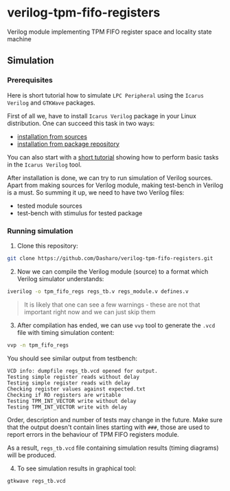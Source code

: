 # verilog-tpm-fifo-registers

Verilog module implementing TPM FIFO register space and locality state machine

## Simulation

### Prerequisites

Here is short tutorial how to simulate `LPC Peripheral` using the
`Icarus Verilog` and `GTKWave` packages.

First of all we, have to install `Icarus Verilog` package in your Linux
distribution. One can succeed this task in two ways:

- [installation from sources](https://iverilog.fandom.com/wiki/Installation_Guide)
- [installation from package repository](https://zoomadmin.com/HowToInstall/UbuntuPackage/iverilog)

You can also start with a
[short tutorial](https://iverilog.fandom.com/wiki/Getting_Started) showing how
to perform basic tasks in the `Icarus Verilog` tool.

After installation is done, we can try to run simulation of Verilog sources.
Apart from making sources for Verilog module, making test-bench in Verilog is
a must. So summing it up, we need to have two Verilog files:
- tested module sources
- test-bench with stimulus for tested package

### Running simulation

1. Clone this repository:

```bash
git clone https://github.com/Dasharo/verilog-tpm-fifo-registers.git
```

2. Now we can compile the Verilog module (source) to a format which Verilog
   simulator understands:

```bash
iverilog -o tpm_fifo_regs regs_tb.v regs_module.v defines.v
```

> It is likely that one can see a few warnings - these are not that important
> right now and we can just skip them

3. After compilation has ended, we can use `vvp` tool to generate the `.vcd`
   file with timing simulation content:

```bash
vvp -n tpm_fifo_regs
```

You should see similar output from testbench:

```text
VCD info: dumpfile regs_tb.vcd opened for output.
Testing simple register reads without delay
Testing simple register reads with delay
Checking register values against expected.txt
Checking if RO registers are writable
Testing TPM_INT_VECTOR write without delay
Testing TPM_INT_VECTOR write with delay
```

Order, description and number of tests may change in the future. Make sure that
the output doesn't contain lines starting with `###`, those are used to report
errors in the behaviour of TPM FIFO registers module.

As a result, `regs_tb.vcd` file containing simulation results (timing diagrams)
will be produced.

4. To see simulation results in graphical tool:

```bash
gtkwave regs_tb.vcd
```
